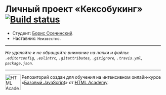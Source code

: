 # Личный проект «Кексобукинг» [![Build status][travis-image]][travis-url]

* Студент: [Борис Осечинский](https://up.htmlacademy.ru/javascript/9/user/342539).
* Наставник: `Неизвестно`.

---

_Не удаляйте и не обращайте внимание на папки и файлы:_<br>
_`.editorconfig`, `.eslintrc`, `.gitattributes`, `.gitignore`, `.travis.yml`, `package.json`._

---

<a href="https://htmlacademy.ru/intensive/javascript"><img align="left" width="50" height="50" title="HTML Academy" src="https://up.htmlacademy.ru/static/img/intensive/javascript/logo-for-github.svg"></a>

Репозиторий создан для обучения на интенсивном онлайн‑курсе «[Базовый JavaScript](https://htmlacademy.ru/intensive/javascript)» от [HTML Academy](https://htmlacademy.ru).

[travis-image]: https://travis-ci.org/htmlacademy-javascript/342539-keksobooking.svg?branch=master
[travis-url]: https://travis-ci.org/htmlacademy-javascript/342539-keksobooking
